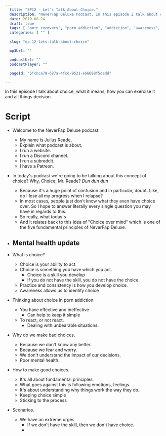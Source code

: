 ```yaml
---
  title: "EP12 - Let's Talk About Choice."
  description: "NeverFap Deluxe Podcast. In this episode I talk about choice, what it means, how you can exercise it and all things decision."
  date: 2019-08-24
  draft: true
  tags: [ "porn recovery", "porn addiction", "addiction", "awareness", "nofap", "neverfap", "neverfap deluxe", "neverfap basics", "nofap podcast", "neverfap podcast", "neverfap deluxe podcast" ]
  categories: [ "" ]
  
  slug: "ep-12-lets-talk-about-choice"

  mp3Url: ""

  podcastUrl: ""
  podcastPlayer: ""

  pageId: "5fcbca78-687a-4fcd-9531-e66698f5dedd"

---
```


In this episode I talk about choice, what it means, how you can exercise it and all things decision.


# Script 

- Welcome to the NeverFap Deluxe podcast. 
  - My name is Julius Reade. 
  - Explain what podcast is about.
  - I run a website.
  - I run a Discord channel.
  - I run a subreddit. 
  - I have a Patreon.

- In today's podcast we're going to be talking about this concept of choice? Why, Choice, Mr. Reade? *Dun dun dun*
    - Because it's a huge point of confusion and in particular, doubt. Like, do I lose all my progress when I relapse?
    - In most cases, people just don't know what they even have choice over. So I hope to answer literally every single question you may have in regards to this. 
    - So really, what today's 
    - And it relates back to this idea of "Choice over mind" which is one of the five fundamental principles of NeverFap Deluxe. 

- Mental health update
  - 

- What is choice?
  - Choice is your ability to act.
  - Choice is something you have which you act.
    - Choice is a skill you develop
    - If you do not have the skill, you do not have the choice.
  - Practice and consistency is how you develop choice.
  - Awareness allows us to identify choice

- Thinking about choice in porn addiction
  - You have effective and ineffective 
    - Can help to keep it simple
  - To react, or not react.
    - Dealing with unbearable situations.

- Why do we make bad choices.
  - Because we don't know any better.
  - Because we fear and worry.
  - We don't understand the impact of our decisions.
  - Poor mental health. 

- How to make good choices.
  - It's all about fundamental principles. 
  - What goes against this is following emotions, feelings.
  - It's about understanding why things work the way they do.
  - Keeping choice simple
  - Sticking to the process


- Scenarios.
  - We have an extreme urges.
    - If we don't have the skill, then we don't have choice.
    - 





<!-- 

- Well, really you have two choices, and I can almost guarantee that you most likely have the wrong idea as to what is actually preferred. I mean unless if you've reading the website like a good boy, and girl, or boy, or girl, or boy, or girl, or boy ...or girl aaaaand that never gets old.


- Now instinctually, everyone's first response is to do something about it. You know, you're feeling sad, so you're like "Oh man, this is unbearable" so mentally you're like "Alright, I'm sad, ummm, I'm going to go do something productive or try and feel motivated" and so you're like trying to read a book, but mentally you're just not in the mood because you're sad, DUH, so we begin to panic and then we guilty because we're not functioning and we're wasting time, then that makes us feel worse about ourselves, then we spiral and then nek minute, you're down at McDonalds masturbating to Ronald McDonald!

- What's the deal with that? 
- The alternative on the other hand, is to relax and not react. 
- Now the reason why people don't do that is because porn addicts are afraid of their emotions. That's why you turn to porn, because you're not comfortable with how you feel. Which is understandable, if it's sadness or trauma and we're like, get out of da chopper, but at the same time it's not the right approach.
- The whole idea behind awareness and calmness is to teach us to be comfortable with our emotions, and to cope more effectively as a result. 
- You know, I talk to a lot of people and they're like, "Oh man, a huge trigger for me is when I'm alone or when I'm really bored" and what a lot of people don't realise, is that boredom or being alone are mindsets. Boredom, is the product of an unsettled mind, and literally nothing more. You are bored, because you are not comfortable when your emotions.

-->